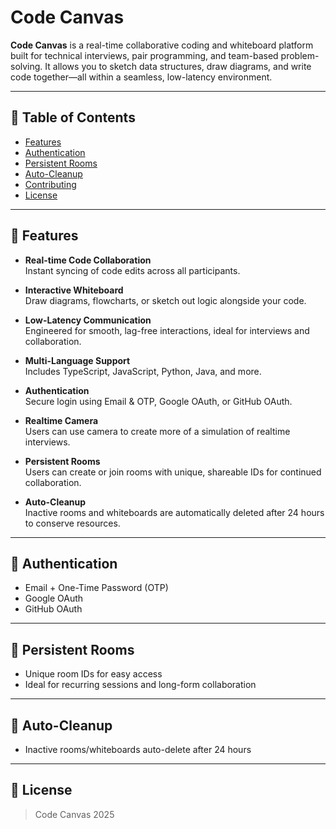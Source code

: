 
# Code Canvas

**Code Canvas** is a real-time collaborative coding and whiteboard platform built for technical interviews, pair programming, and team-based problem-solving. It allows you to sketch data structures, draw diagrams, and write code together—all within a seamless, low-latency environment.

---

## 🧭 Table of Contents

- [Features](#-features)
- [Authentication](#-authentication)
- [Persistent Rooms](#persistent-rooms)
- [Auto-Cleanup](#auto-cleanup)
- [Contributing](#contributing)
- [License](#license)

---

## 🚀 Features

- **Real-time Code Collaboration**  
  Instant syncing of code edits across all participants.

- **Interactive Whiteboard**  
  Draw diagrams, flowcharts, or sketch out logic alongside your code.

- **Low-Latency Communication**  
  Engineered for smooth, lag-free interactions, ideal for interviews and collaboration.

- **Multi-Language Support**  
  Includes TypeScript, JavaScript, Python, Java, and more.

- **Authentication**  
  Secure login using Email & OTP, Google OAuth, or GitHub OAuth.
  
- **Realtime Camera**  
  Users can use camera to create more of a simulation of realtime interviews.

- **Persistent Rooms**  
  Users can create or join rooms with unique, shareable IDs for continued collaboration.

- **Auto-Cleanup**  
  Inactive rooms and whiteboards are automatically deleted after 24 hours to conserve resources.

---

## 🔐 Authentication

- Email + One-Time Password (OTP)
- Google OAuth
- GitHub OAuth

---

## 🔁 Persistent Rooms

- Unique room IDs for easy access
- Ideal for recurring sessions and long-form collaboration

---

## 🧹 Auto-Cleanup

- Inactive rooms/whiteboards auto-delete after 24 hours


---

## 📄 License

> Code Canvas 2025
